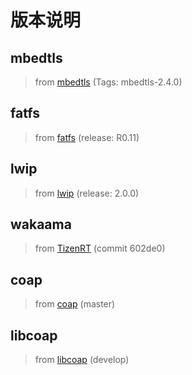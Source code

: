 # 版本说明

## mbedtls
> from [mbedtls](https://github.com/ARMmbed/mbedtls) (Tags: mbedtls-2.4.0)

## fatfs
> from [fatfs](http://elm-chan.org/fsw/ff/archives.html) (release: R0.11)

## lwip
> from [lwip](http://download.savannah.nongnu.org/releases/lwip/) (release: 2.0.0)

## wakaama
> from [TizenRT](https://github.com/Samsung/TizenRT) (commit 602de0)

## coap
> from [coap](https://github.com/exosite-garage/PicoCoAP) (master)

## libcoap
> from [libcoap](https://github.com/xukai871105/libcoap-demo) (develop)
